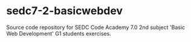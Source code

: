 # sedc7-2-basicwebdev
Source code repository for SEDC Code Academy 7.0 2nd subject 'Basic Web Development' G1 students exercises.

